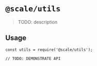 # `@scale/utils`

> TODO: description

## Usage

```
const utils = require('@scale/utils');

// TODO: DEMONSTRATE API
```
